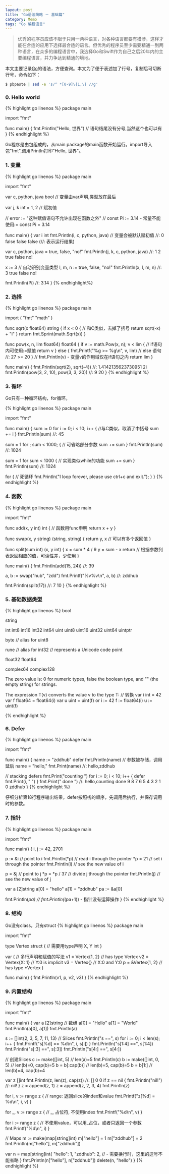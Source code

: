 ```yaml
---
layout: post
title: "Go语法简略 － 基础篇"
category: Memo
tags: "Go 编程语言"
---
```


> 优秀的程序员应该不限于只用一两种语言，对各种语言都要有猎涉，这样才能在合适的应用下选择最合适的语言。但优秀的程序员至少需要精通一到两种语言，在众多的编程语言中，我选择Go和Swift作为自己之后20年内的主要编程语言，并力争达到精通的境地。

本文主要记录[Go](https://golang.org/)的语法，方便查询。本文为了便于表述加了行号，复制后可切断行号，命令如下：

```sh
$ pbpaste | sed -e 's/^ *[0-9]\{1,\} //g'
```

### 0. Hello world

{% highlight go linenos %}
package main

import "fmt"

func main() {
  fmt.Println("Hello, 世界") // 语句结尾没有分号,当然这个也可以有
}
{% endhighlight %}

Go程序是由包组成的，从main package的main函数开始运行。import导入包"fmt",调用Println打印"Hello, 世界"。

<!-- more -->
### 1. 变量

{% highlight go linenos %}
package main

import "fmt"

var c, python, java bool // 变量由var声明,类型放在最后

var j, k int = 1, 2 // 赋初值

// error := "这种赋值语句不允许出现在函数之外"
// const Pi := 3.14 - 常量不能使用:=
const Pi = 3.14

func main() {
  var i int
  fmt.Println(i, c, python, java) // 变量会被默认赋初值
  //: 0 false false false (//: 表示运行结果)

  var c, python, java = true, false, "no!"
  fmt.Println(j, k, c, python, java)
  //: 1 2 true false no!

  x := 3 // 自动识别变量类型
  l, m, n := true, false, "no!"
  fmt.Println(x, l, m, n)
  //: 3 true false no!

  fmt.Println(Pi)
  //: 3.14
}
{% endhighlight%}

### 2. 选择
{% highlight go linenos %}
package main

import (
  "fmt"
  "math"
)

func sqrt(x float64) string {
  if x < 0 { // 和C类似，去掉了括号
    return sqrt(-x) + "i"
  }
  return fmt.Sprint(math.Sqrt(x))
}

func pow(x, n, lim float64) float64 {
  if v := math.Pow(x, n); v < lim { // if语句内可使用:=赋值
    return v
  } else {
    fmt.Printf("%g >= %g\n", v, lim) // else 语句
    //: 27 >= 20
  }
  // fmt.Println(v) - 变量v的作用域仅在if语句之内
  return lim
}

func main() {
  fmt.Println(sqrt(2), sqrt(-4))
  //: 1.4142135623730951 2i
  fmt.Println(pow(3, 2, 10), pow(3, 3, 20))
  //: 9 20
}
{% endhighlight %}

### 3. 循环
Go只有一种循环结构，for循环。

{% highlight go linenos %}
package main

import "fmt"

func main() {
  sum := 0
  for i := 0; i < 10; i++ { //与C类似，取消了中括号
    sum += i
  }
  fmt.Println(sum)
  //: 45

  sum = 1
  for ; sum < 1000; { // 可省略部分参数
    sum += sum
  }
  fmt.Println(sum)
  //: 1024

  sum = 1
  for sum < 1000 { // 实现类似while的功能
    sum += sum
  }
  fmt.Println(sum)
  //: 1024

  for { // 死循环
    fmt.Println("I loop forever, please use ctrl+c and exit.");
  }
}
{% endhighlight %}

### 4. 函数
{% highlight go linenos %}
package main

import "fmt"

func add(x, y int) int { // 函数用func申明
  return x + y
}

func swap(x, y string) (string, string) {
  return y, x // 可以有多个返回值
}

func split(sum int) (x, y int) {
  x = sum * 4 / 9
  y = sum - x
  return // 根据参数列表返回相应的值，可读性差，少使用
}

func main() {
  fmt.Println(add(15, 24))
  //: 39

  a, b := swap("hub", "zdd")
  fmt.Printf("%v%v\n", a, b)
  //: zddhub

  fmt.Println(split(17))
  //: 7 10
}
{% endhighlight %}

### 5. 基础数据类型
{% highlight go linenos %}
bool

string

int  int8  int16  int32  int64
uint uint8 uint16 uint32 uint64 uintptr

byte // alias for uint8

rune // alias for int32
     // represents a Unicode code point

float32 float64

complex64 complex128

The zero value is:
  0 for numeric types,
  false the boolean type, and
  "" (the empty string) for strings.

The expression T(v) converts the value v to the type T: // 转换
  var i int = 42
  var f float64 = float64(i)
  var u uint = uint(f)
or
  i := 42
  f := float64(i)
  u := uint(f)

{% endhighlight %}

### 6. Defer
{% highlight go linenos %}
package main

import "fmt"

func main() {
  name := "zddhub"
  defer fmt.Println(name) // 参数被存储，调用延后
  name = "hello,"
  fmt.Print(name)
  //: hello,zddhub

  // stacking defers
  fmt.Print("counting ")
  for i := 0; i < 10; i++ {
    defer fmt.Print(i, " ")
  }
  fmt.Print(" done ")
  //: hello,counting  done 9 8 7 6 5 4 3 2 1 0 zddhub
}
{% endhighlight %}

仔细分析第18行程序输出结果，defer按照栈的顺序，先调用后执行，并保存调用时的参数。

### 7. 指针
{% highlight go linenos %}
package main

import "fmt"

func main() {
  i, j := 42, 2701

  p := &i         // point to i
  fmt.Println(*p) // read i through the pointer
  *p = 21         // set i through the pointer
  fmt.Println(i)  // see the new value of i

  p = &j         // point to j
  *p = *p / 37   // divide j through the pointer
  fmt.Println(j) // see the new value of j

  var a [2]string
  a[0] = "hello"
  a[1] = "zddhub"
  pa := &a[0]

  fmt.Println(*pa)
  // fmt.Println(*(pa+1)) - 指针没有运算操作
}
{% endhighlight %}

### 8. 结构
Go没有class，只有struct
{% highlight go linenos %}
package main

import "fmt"

type Vertex struct { // 需要用type声明
  X, Y int
}

var ( // 多行声明和赋值的写法
  v1 = Vertex{1, 2}  // has type Vertex
  v2 = Vertex{X: 1}  // Y:0 is implicit
  v3 = Vertex{}      // X:0 and Y:0
  p  = &Vertex{1, 2} // has type *Vertex
)

func main() {
  fmt.Println(v1, p, v2, v3)
}
{% endhighlight %}

### 9. 内置结构
{% highlight go linenos %}
package main

import "fmt"

func main() {
  var a [2]string // 数组
  a[0] = "Hello"
  a[1] = "World"
  fmt.Println(a[0], a[1])
  fmt.Println(a)

  s := []int{2, 3, 5, 7, 11, 13} // Slices
  fmt.Println("s ==", s)
  for i := 0; i < len(s); i++ {
    fmt.Printf("s[%d] == %d\n", i, s[i])
  }
  fmt.Println("s[1:4] ==", s[1:4])
  fmt.Println("s[:3] ==", s[:3])
  fmt.Println("s[4:] ==", s[4:])

  // 创建Slices
  c := make([]int, 5)  // len(a)=5
  fmt.Println(c)
  b := make([]int, 0, 5) // len(b)=0, cap(b)=5
  b = b[:cap(b)] // len(b)=5, cap(b)=5
  b = b[1:]      // len(b)=4, cap(b)=4

  var z []int
  fmt.Println(z, len(z), cap(z))
  //: [] 0 0
  if z == nil {
    fmt.Println("nil!")
    //: nil!
  }
  z = append(z, 1)
  z = append(z, 2, 3, 4)
  fmt.Println(z)

  for i, v := range z { // range: 返回slice的index和value
    fmt.Printf("z[%d] = %d\n", i, v)
  }

  for _, v := range z { // _, 占位符, 不使用index
    fmt.Printf("%d\n", v)
  }

  for i := range z { // 不使用value，可以用_占位，或者只返回一个参数
    fmt.Printf("%d\n", i)
  }

  // Maps
  m := make(map[string]int)
  m["hello"] = 1
  m["zddhub"] = 2
  fmt.Println(m["hello"], m["zddhub"])

  var n = map[string]int{
    "hello": 1,
    "zddhub": 2, // - 需要换行时，这里的逗号不能省略
  }
  fmt.Println(n["hello"], n["zddhub"])
  delete(n, "hello")
}
{% endhighlight %}